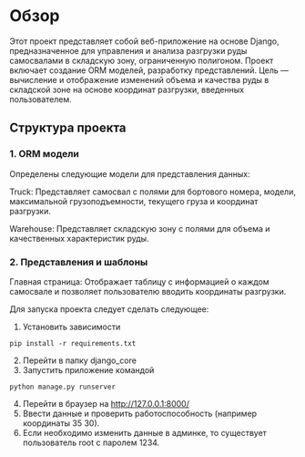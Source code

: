 # Обзор

Этот проект представляет собой веб-приложение на основе Django, предназначенное для управления и анализа разгрузки руды самосвалами в складскую зону, ограниченную полигоном. Проект включает создание ORM моделей, разработку представлений. Цель — вычисление и отображение изменений объема и качества руды в складской зоне на основе координат разгрузки, введенных пользователем.

## Структура проекта
### 1. ORM модели
Определены следующие модели для представления данных:

Truck: Представляет самосвал с полями для бортового номера, модели, максимальной грузоподъемности, текущего груза и координат разгрузки.

Warehouse: Представляет складскую зону с полями для объема и качественных характеристик руды.

### 2. Представления и шаблоны
Главная страница: Отображает таблицу с информацией о каждом самосвале и позволяет пользователю вводить координаты разгрузки.

Для запуска проекта следует сделать следующее:
1) Установить зависимости
```
pip install -r requirements.txt
```
2) Перейти в папку django_core
3) Запустить приложение командой
```
python manage.py runserver
```
4) Перейти в браузер на http://127.0.0.1:8000/
5) Ввести данные и проверить работоспособность (например координаты 35 30).
6) Если необходимо изменить данные в админке, то существует пользователь root с паролем 1234.
